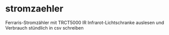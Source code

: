 # stromzaehler
Ferraris-Stromzähler mit TRCT5000 IR Infrarot-Lichtschranke auslesen und Verbrauch stündlich in csv schreiben
